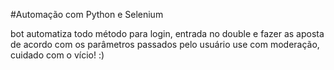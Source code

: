 #Automação com Python e Selenium 

bot automatiza todo método para login, entrada no double e fazer as aposta de acordo com os parâmetros passados pelo usuário
use com moderação, cuidado com o vício! :)
